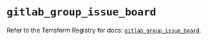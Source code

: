 # `gitlab_group_issue_board`

Refer to the Terraform Registry for docs: [`gitlab_group_issue_board`](https://registry.terraform.io/providers/gitlabhq/gitlab/16.10.0/docs/resources/group_issue_board).
